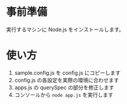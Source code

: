 # 事前準備

実行するマシンに Node.js をインストールします。

# 使い方

1. sample.config.js を config.js にコピーします
2. config.js の各設定を実際の環境に合わせます
3. apps.js の querySpec の部分を修正します
4. コンソールから `node app.js` を実行します